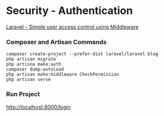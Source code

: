 # Security - Authentication

[Laravel - Simple user access control using Middleware](https://www.itsolutionstuff.com/post/laravel-5-simple-user-access-control-using-middlewareexample.html)

### Composer and Artisan Commands
```shell script
composer create-project --prefer-dist laravel/laravel blog
php artisan migrate
php artisna make:auth
composer dump-autoload
php artisan make:middleware CheckPermission
php artisan serve
```

### Run Project
[http://localhost:8000/login](http://localhost:8000/login)
